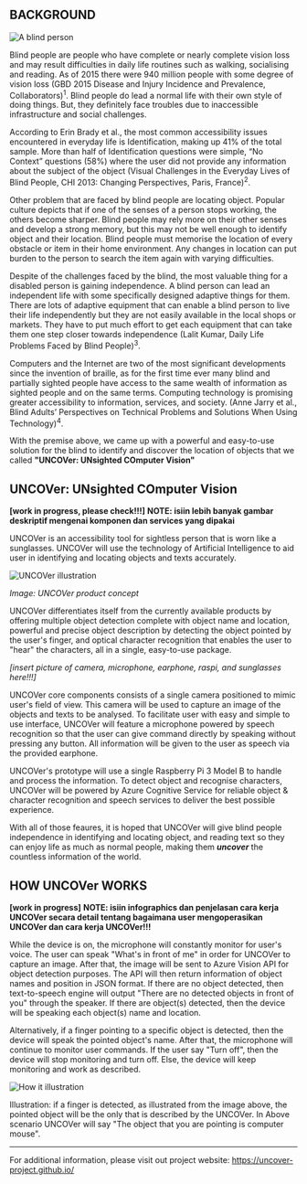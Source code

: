 ## BACKGROUND

![A blind person](https://encrypted-tbn0.gstatic.com/images?q=tbn:ANd9GcQehofMIx7HhACfNghBfVM7tU__QfUqTxsR8VzzQWSPFsmwA25m)

Blind people are people who have complete or nearly complete vision loss and may result difficulties in daily life routines such as walking, socialising and reading. As of 2015 there were 940 million people with some degree of vision loss (GBD 2015 Disease and Injury Incidence and Prevalence, Collaborators)<sup>1</sup>. Blind people do lead a normal life with their own style of doing things. But, they definitely face troubles due to inaccessible infrastructure and social challenges.

According to Erin Brady et al., the most common accessibility issues encountered in everyday life is Identification, making up 41% of the total sample. More than half of Identification questions were simple, “No Context” questions (58%) where the user did not provide any information about the subject of the object (Visual Challenges in the Everyday Lives of Blind People, CHI 2013: Changing Perspectives, Paris, France)<sup>2</sup>.

Other problem that are faced by blind people are locating object. Popular culture depicts that if one of the senses of a person stops working, the others become sharper. Blind people may rely more on their other senses and develop a strong memory, but this may not be well enough to identify object and their location. Blind people must memorise the location of every obstacle or item in their home environment. Any changes in location can put burden to the person to search the item again with varying difficulties.

Despite of the challenges faced by the blind, the most valuable thing for a disabled person is gaining independence. A blind person can lead an independent life with some specifically designed adaptive things for them. There are lots of adaptive equipment that can enable a blind person to live their life independently but they are not easily available in the local shops or markets. They have to put much effort to get each equipment that can take them one step closer towards independence (Lalit Kumar, Daily Life Problems Faced by Blind People)<sup>3</sup>.

Computers and the Internet are two of the most significant developments since the invention of braille, as for the first time ever many blind and partially sighted people have access to the same wealth of information as sighted people and on the same terms. Computing technology is promising greater accessibility to information, services, and society. (Anne Jarry et al., Blind Adults’ Perspectives on Technical Problems and Solutions When Using Technology)<sup>4</sup>.

With the premise above, we came up with a powerful and easy-to-use solution for the blind to identify and discover the location of objects that we called **"UNCOVer: UNsighted COmputer Vision"** 

## UNCOVer: UNsighted COmputer Vision

**[work in progress, please check!!!]**
**NOTE: isiin lebih banyak gambar deskriptif mengenai komponen dan services yang dipakai**

UNCOVer is an accessibility tool for sightless person that is worn like a sunglasses. UNCOVer will use the technology of Artificial Intelligence to aid user in identifying and locating objects and texts accurately.

![UNCOVer illustration](https://raw.githubusercontent.com/agikarasugi/HackMyLife/master/HackMyLifeGraphic/UNBLINDED%20concept_smaller.png)

*Image: UNCOVer product concept*

UNCOVer differentiates itself from the currently available products by offering multiple object detection complete with object name and location, powerful and precise object description by detecting the object pointed by the user's finger, and optical character recognition that enables the user to "hear" the characters, all in a single, easy-to-use package.

*[insert picture of camera, microphone, earphone, raspi, and sunglasses here!!!]*

UNCOVer core components consists of a single camera positioned to mimic user's field of view. This camera will be used to capture an image of the objects and texts to be analysed. To facilitate user with easy and simple to use interface, UNCOVer will feature a microphone powered by speech recognition so that the user can give command directly by speaking without pressing any button. All information will be given to the user as speech via the provided earphone.

UNCOVer's prototype will use a single Raspberry Pi 3 Model B to handle and process the information. To detect object and recognise characters, UNCOVer will be powered by Azure Cognitive Service for reliable object & character recognition and speech services to deliver the best possible experience.

With all of those feaures, it is hoped that UNCOVer will give blind people independence in identifying and locating object, and reading text so they can enjoy life as much as normal people, making them <strong>*uncover*</strong> the countless information of the world.

## HOW UNCOVer WORKS

**[work in progress]**
**NOTE: isiin infographics dan penjelasan cara kerja UNCOVer secara detail tentang bagaimana user mengoperasikan UNCOVer dan cara kerja UNCOVer!!!**

While the device is on, the microphone will constantly monitor for user's voice. The user can speak "What's in front of me" in order for UNCOVer to capture an image. After that, the image will be sent to Azure Vision API for object detection purposes. The API will then return information of object names and position in JSON format. If there are no object detected, then text-to-speech engine will output "There are no detected objects in front of you" through the speaker. If there are object(s) detected, then the device will be speaking each object(s) name and location. 

Alternatively, if a finger pointing to a specific object is detected, then the device will speak the pointed object's name. After that, the microphone will continue to monitor user commands. If the user say "Turn off", then the device will stop monitoring and turn off. Else, the device will keep monitoring and work as described.

![How it illustration](https://raw.githubusercontent.com/agikarasugi/HackMyLife/master/HackMyLifeGraphic/illustration_small.jpg)

Illustration: if a finger is detected, as illustrated from the image above, the pointed object will be the only that is described by the UNCOVer. In Above scenario UNCOVer will say "The object that you are pointing is computer mouse". 

***

For additional information, please visit out project website: https://uncover-project.github.io/